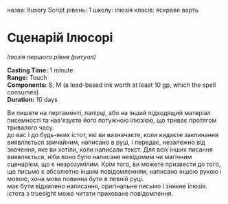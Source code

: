 назва: Ilusory Script рівень: 1 школу: ілюзія класів: яскраве варть

# Сценарій Ілюсорі
_Ілюзія першого рівня (ритуал)_

**Casting Time:** 1 minute    
**Range:** Touch    
**Components:** S, M (a lead-based ink worth at least 10 gp, which the spell consumes)   
**Duration:** 10 days

Ви пишете на пергаменті, папірці, або на інший підходящий матеріал писемності та нав'язуєте його потужною ілюзією, що триває протягом тривалого часу.    
до вас і до будь-яких істот, які ви визначаєте, коли кидаєте заклинання виявляється звичайним, написано в руці, і передає, незалежно від значення, яке ви хотіли, коли написали текст. Для всіх інших писання виявляється, ніби воно було написане невідомим чи магічним сценарієм, що є незрозумілим. Крім того, ви можете призвести до того, що письмо є абсолютно іншим повідомленням, написано іншою рукою і мовою, хоча мова повинна бути в певній руці.    
має бути відхилено написання, оригінальне письмо і зникне ілюзія.    
істота з truesight може читати приховане повідомлення. 